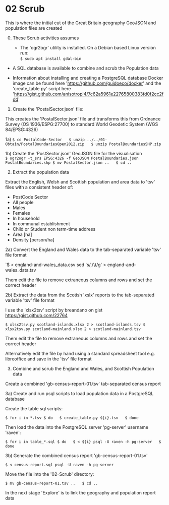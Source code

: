 # 02 Scrub

This is where the initial cut of the Great Britain geography GeoJSON and population files are created  
 
0) These Scrub activities assumes  

   * The 'ogr2ogr' utility is installed. On a Debian based Linux version run:  
  `$ sudo apt install gdal-bin`  

  * A SQL database is available to combine and scrub the Population data  

  * Information about installing and creating a PostgreSQL database Docker image can be found here 'https://github.com/guidoeco/docker' and the 'create_table.py' script here 'https://gist.github.com/anisotropi4/7c62a5961e22765800383fd0f2cc2fdd'
  
1) Create the 'PostalSector.json' file:

This creates the 'PostalSector.json' file and transforms this from Ordnance Survey (OS 1936/ESPG:27700) to standard World Geodetic System (WGS 84/EPSG:4326)  

1a) 
  `$ cd PostalCode-Sector  
  $ unzip ../../01-Obtain/PostalBoundariesOpen2012.zip  
  $ unzip PostalBoundariesSHP.zip`  

1b) Create the 'PostSector.json' GeoJSON file for the visualisation  
  `$ ogr2ogr -t_srs EPSG:4326 -f GeoJSON PostalBoundaries.json PostalBoundaries.shp
   $ mv PostalSector.json ..  
   $ cd ..`  

2) Extract the population data  

Extract the English, Welsh and Scottish population and area data to 'tsv' files with a consistent header of:  
  * PostCode Sector  
  * All people  
  * Males  	
  * Females  
  * In household  
  * In communal establishment  
  * Child or Student non term-time address  
  * Area [ha]  
  * Density [person/ha]  

2a) Convert the England and Wales data to the tab-separated variable 'tsv' file format

  `$ < england-and-wales_data.csv sed 's/,/\t/g' > england-and-wales_data.tsv

Them edit the file to remove extraneous columns and rows and set the correct header

2b) Extract the data from the Scotish 'xslx' reports to the tab-separated variable 'tsv' file format  

I use the 'xlsx2tsv' script by breandano on gist https://gist.github.com/22764

  `$ xlsx2tsv.py scotland-islands.xlsx 2 > scotland-islands.tsv
   $ xlsx2tsv.py scotland-mainland.xlsx 2 > scotland-mainland.tsv`  

Them edit the file to remove extraneous columns and rows and set the correct header

Alternatively edit the file by hand using a standard spreadsheet tool e.g. libreoffice and save in the 'tsv' file format

3) Combine and scrub the England and Wales, and Scottish Population data  

Create a combined 'gb-census-report-01.tsv' tab-separated census report

3a) Create and run psql scripts to load population data in a PostgreSQL database

Create the table sql scripts:  

  `$ for i in *.tsv
   $ do  
   $ create_table.py ${i}.tsv  
   $ done`  

Then load the data into the PostgreSQL server 'pg-server' username 'raven':  
  
  `$ for i in table_*.sql
   $ do  
   $ < ${i} psql -U raven -h pg-server  
   $ done`  

3b) Generate the combined census report 'gb-census-report-01.tsv'  

  `$ < census-report.sql psql -U raven -h pg-server`  

Move the file into the '02-Scrub' directory:

   `$ mv gb-census-report-01.tsv ..  
    $ cd ..`  

In the next stage 'Explore' is to link the geography and population report data  